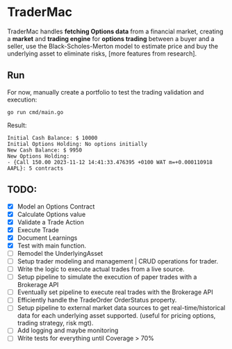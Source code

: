 # TraderMac
TraderMac handles **fetching Options data** from a financial market, creating a **market** and **trading engine** 
for **options trading** between a buyer and a seller, use the Black-Scholes-Merton model to 
estimate price and buy the underlying asset to eliminate risks, [more features from research].

## Run
For now, manually create a portfolio to test the trading validation and execution:

```shell
go run cmd/main.go
```
Result:
```shell
Initial Cash Balance: $ 10000
Initial Options Holding: No options initially
New Cash Balance: $ 9950
New Options Holding:
- {Call 150.00 2023-11-12 14:41:33.476395 +0100 WAT m=+0.000110918 AAPL}: 5 contracts

```

## TODO:
- [x] Model an Options Contract
- [x] Calculate Options value
- [x] Validate a Trade Action
- [x] Execute Trade
- [x] Document Learnings
- [x] Test with main function.
- [ ] Remodel the UnderlyingAsset
- [ ] Setup trader modeling and management | CRUD operations for trader.
- [ ] Write the logic to execute actual trades from a live source.
- [ ] Setup pipeline to simulate the execution of paper trades with a Brokerage API
- [ ] Eventually set pipeline to execute real trades with the Brokerage API
- [ ] Efficiently handle the TradeOrder OrderStatus property.
- [ ] Setup pipeline to external market data sources to get real-time/historical data for each underlying asset supported. (useful for pricing options, trading strategy, risk mgt).
- [ ] Add logging and maybe monitoring
- [ ] Write tests for everything until Coverage > 70%